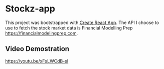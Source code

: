 # Stockz-app

This project was bootstrapped with [Create React App](https://github.com/facebook/create-react-app).
The API I choose to use to fetch the stock market data is Financial Modelling Prep https://financialmodelingprep.com.

## Video Demostration

https://youtu.be/xFsLWCdB-sI
